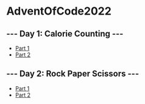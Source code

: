 # AdventOfCode2022

## --- Day 1: Calorie Counting ---

- [Part 1](./day1/day-1.1.py)
- [Part 2](./day1/day-1.2.py)

## --- Day 2: Rock Paper Scissors ---

- [Part 1](./day2/part1/main.go)
- [Part 2](./day2/part2/main.go)